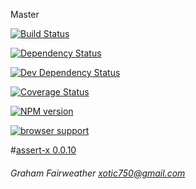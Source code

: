 Master

[![Build Status](https://travis-ci.org/Xotic750/assert-x.png?branch=master)](https://travis-ci.org/Xotic750/assert-x  "Build Status on Travis CI")

[![Dependency Status](https://david-dm.org/Xotic750/assert-x.png)](https://david-dm.org/Xotic750/assert-x#info=dependencies&view=table "Dependency Status on David")

[![Dev Dependency Status](https://david-dm.org/Xotic750/assert-x/dev-status.png)](https://david-dm.org/Xotic750/assert-x#info=devDependencies&view=table "Dev Dependency Status on David")

[![Coverage Status](https://coveralls.io/repos/Xotic750/assert-x/badge.png?branch=master)](https://coveralls.io/r/Xotic750/assert-x?branch=master "Coverage status on Coveralls")

[![NPM version](https://badge.fury.io/js/assert-x.png)](http://badge.fury.io/js/assert-x "Current NPM release")

[![browser support](https://ci.testling.com/Xotic750/assert-x.png)](https://ci.testling.com/Xotic750/assert-x 'Browser support on Testling CI')

#[assert-x 0.0.10](http://xotic750.github.io/assert-x/)
###### Graham Fairweather <xotic750@gmail.com>
